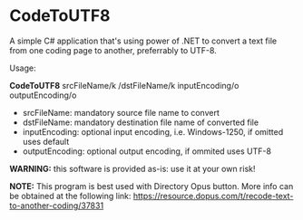 # CodeToUTF8

A simple C# application that's using power of .NET to convert a text file from one coding page to another, preferrably to UTF-8.


Usage:

**CodeToUTF8** srcFileName/k /dstFileName/k inputEncoding/o outputEncoding/o

 - srcFileName: mandatory source file name to convert
 - dstFileName: mandatory destination file name of converted file
 - inputEncoding: optional input encoding, i.e. Windows-1250, if omitted uses default
 - outputEncoding: optional output encoding, if ommited uses UTF-8


**WARNING:** this software is provided as-is: use it at your own risk!


**NOTE:**
This program is best used with Directory Opus button. More info can be obtained at the following link: https://resource.dopus.com/t/recode-text-to-another-coding/37831
